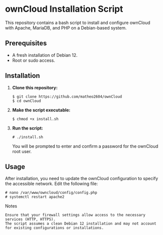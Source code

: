 # ownCloud Installation Script

This repository contains a bash script to install and configure ownCloud with Apache, MariaDB, and PHP on a Debian-based system.

## Prerequisites

- A fresh installation of Debian 12.
- Root or sudo access.

## Installation

1. **Clone this repository:**

    ```
    $ git clone https://github.com/matheo2604/ownCloud
    $ cd ownCloud
    ```

2. **Make the script executable:**

    ```
    $ chmod +x install.sh
    ```

3. **Run the script:**

    ```
    # ./install.sh
    ```

    You will be prompted to enter and confirm a password for the ownCloud root user.

## Usage

After installation, you need to update the ownCloud configuration to specify the accessible network. Edit the following file:

```
# nano /var/www/owncloud/config/config.php
# systemctl restart apache2
```

Notes

    Ensure that your firewall settings allow access to the necessary services (HTTP, HTTPS).
    The script assumes a clean Debian 12 installation and may not account for existing configurations or installations.
